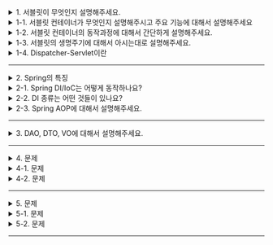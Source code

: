 <details>
  <summary>1. 서블릿이 무엇인지 설명해주세요.</summary>
  서블릿은 자바 기반의 웹 애플리케이션 프로그래밍 기술로, 동적 웹페이지를 만들 때 사용됩니다. 웹을 구성하는 다양한 요청(requests)과 응답(responses)이 있으며, 이러한 요청과 응답에는 규칙이 존재합니다. 서블릿은 이러한 요청과 응답을 일일히 처리하지 않고, 간단한 메서드 호출을 통해 웹 요청과 응답의 흐름을 체계적으로 다룰 수 있게 해줍니다. 서블릿을 사용하면 웹 애플리케이션을 효율적으로 개발하고 관리할 수 있습니다.
</details>
<details>
  <summary>1-1. 서블릿 컨테이너가 무엇인지 설명해주시고 주요 기능에 대해서 설명해주세요</summary>
  서블릿 컨테이너는 클라이언트의 요청을 받아주고 응답할 수 있게, 웹서버와 소켓으로 통신하며 대표적인 예로 아파치 톰캣(Tomcat)이 있습니다.<br>
1. 서블릿 컨테이너는 서블릿과 웹서버가 손쉽게 통신할 수 있게 해줍니다. 네트워크를 통한 소통을 위해서는 소켓을 만들고 listen, accept, connect 등을 해야하지만 서블릿 컨테이너는 이러한 기능을 API로 제공하여 간편화합니다. 결과적으로 개발자는 서블릿에 구현해야 할 비지니스 로직에 대해서만 초점을 두게끔 도와줍니다.<br>
2. 서블릿의 생명주기를 관리합니다. <br>
3. 멀티쓰레드를 지원 및 관리합니다. <br>
4. 선언적 보안 관리
</details>
<details>
  <summary>1-2. 서블릿 컨테이너의 동작과정에 대해서 간단하게 설명해주세요.</summary>
  <li> 앞서 클라이언트의 요청이 들어오면 서블릿 컨테이너는 해당 web.xml을 기반으로 사용자가 요청한 URL이 어느 서블릿에 대한 요청인지 찾습니다. 해당 서블릿이 메모리에 없을 경우 init()을 통해 생성하고, 서블릿이 변경되었을 경우 파괴 후 init()을 통해 새로운 내용을 적재합니다.</li>
<li> 서블릿이 있는 경우 service() 메소드를 통해 요청에 대한 응답이 doGet(), doPost()로 나뉘어 response가 생성됩니다.</li>
<li> 컨테이너가 서블릿을 종료시킬때에는 destroy()를 통해 종료됩니다.</li>
</details>
<details>
  <summary>1-3. 서블릿의 생명주기에 대해서 아시는대로 설명해주세요.</summary>
  1. 요청이 오면, Servlet 클래스가 로딩되어 요청에 대한 Servlet 객체가 생성됩니다.<br>
2. 서버는 init() 메소드를 호출해서 Servlet을 초기화합니다.<br>
3. service() 메소드를 호출해서 Servlet이 브라우저의 요청을 처리하도록 합니다.<br>
4. service() 메소드는 특정 HTTP 요청(GET, POST 등)을 처리하는 메서드 (doGet(), doPost() 등)를 호출합니다.<br>
5. 서버는 destroy() 메소드를 호출하여 Servlet을 제거합니다.
</details>
<details>
  <summary>1-4. Dispatcher-Servlet이란</summary>
  서블릿 컨테이너에서 HTTP 프로토콜을 통해 들어오는 모든 요청을 제일 앞에서 처리해주는 프론트 컨트롤러를 말함

따라서 서버가 받기 전에, 공통처리 작업을 디스패처 서블릿이 처리해주고 적절한 세부 컨트롤러로 작업을 위임해줍니다.

디스패처 서블릿이 처리하는 url 패턴을 지정해줘야 하는데, 일반적으로는 .mvc와 같은 패턴으로 처리하라고 미리 지정해줍니다.

디스패처 서블릿으로 인해 web.xml이 가진 역할이 상당히 축소되었습니다. 기존에는 모든 서블릿을 url 매핑 활용을 위해 모두 web.xml에 등록해 주었지만, 디스패처 서블릿은 그 전에 모든 요청을 핸들링해주면서 작업을 편리하게 할 수 있도록 도와줍니다. 또한 이 서블릿을 통해 MVC를 사용할 수 있기 때문에 웹 개발 시 큰 장점을 가져다 줍니다.
</details>

---

<details>
  <summary>2. Spring의 특징</summary>
  대표적으로 DI/IoC, AOP 가 있습니다.
</details>
<details>
  <summary>2-1. Spring DI/IoC는 어떻게 동작하나요?</summary>
  IoC(제어의 역전)은 프로그램의 제어 흐름을 직접 제어하는 것이 아니라 외부에서 관리하는 것으로 코드의 최종호출은 개발자가 제어하는 것이 아닌 프레임워크의 내부에서 결정된 대로 이루어집니다.

DI(의존성 주입)은 Spring 프레임워크에서 지원하는 IoC의 형태로 클래스 사이의 의존관계를 빈 설정 정보를 바탕으로 컨테이너가 자동으로 연결해줍니다.
</details>
<details>
  <summary>2-2. DI 종류는 어떤 것들이 있나요?</summary>
  setter 메서드를 통해 의존 관계를 주입하는 수정자 주입 방법,

생성자를 통해 주입하는 생성자 주입 방법,

필드에 @Autowired를 붙여서 바로 주입하는 필드 주입 방법이 있습니다.
</details>
<details>
  <summary>2-3. Spring AOP에 대해서 설명해주세요.</summary>
  관점 지향 프로그래밍으로 어떤 로직을 기준으로 핵심적인 관점, 부가적인 관점으로 나누어서 보고 그 관점을 기준으로 각각 모듈화하는 것입니다.

공통의 관심 사항을 적용해서 발생하는 의존 관계의 복잡성과 코드 중복을 해소해줍니다.

각 클래스에서 공통 관심 사항을 구현한 모듈에 대한 의존관계를 갖기 보단, Aspect를 이용해 핵심 로직을 구현한 각 클래스에 공통 기능을 적용합니다.

간단한 설정만으로도 공통 기능을 여러 클래스에 적용할 수 있는 장점이 있으며 핵심 로직 코드를 수정하지 않고도 웹 애플리케이션의 보안, 로깅, 트랜잭션과 같은 공통 관심 사항을 AOP를 이용해 간단하게 적용할 수 있습니다.
</details>

---

<details>
  <summary>3. DAO, DTO, VO에 대해서 설명해주세요.</summary>
  DAO는 Data Access Object로 주로 DB의 data에 접근하기 위한 객체입니다.

DTO는 Data Transfer Object로 레이어간 데이터를 전송하기 위해 정의된 객체입니다. 주로 json과 같은 직렬화에 사용되는 객체입니다.

VO는 DTO와 유사하지만 DTO와 달리 Read-Only라는 속성을 가지고 있는 객체입니다.
</details>

---

<details>
  <summary>4. 문제</summary>
  내용
</details>
<details>
  <summary>4-1. 문제</summary>
  내용
</details>
<details>
  <summary>4-2. 문제</summary>
  내용
</details>

---

<details>
  <summary>5. 문제</summary>
  내용
</details>
<details>
  <summary>5-1. 문제</summary>
  내용
</details>
<details>
  <summary>5-2. 문제</summary>
  내용
</details>

---
